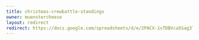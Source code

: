 ```yaml
---
title: christmas-crewbattle-standings
owner: muenstercheese
layout: redirect
redirect: https://docs.google.com/spreadsheets/d/e/2PACX-1vTDBVca5Sag3lbqZfNj_ZXHH4PyzXqesVBn7hCy542OjfAMUl_nV0i-POPbGMnFw3Z-A_LvtR1Wde9l/pubhtml?gid=1768487333&single=true
---
```

